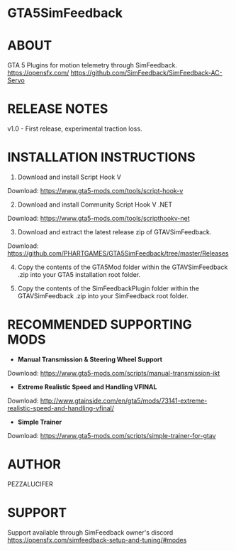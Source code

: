 # GTA5SimFeedback


ABOUT
=====
GTA 5 Plugins for motion telemetry through SimFeedback.
https://opensfx.com/
https://github.com/SimFeedback/SimFeedback-AC-Servo


RELEASE NOTES
=============
v1.0 - First release, experimental traction loss.

INSTALLATION INSTRUCTIONS 
=========================

1. Download and install Script Hook V

Download: https://www.gta5-mods.com/tools/script-hook-v

2. Download and install Community Script Hook V .NET

Download: https://www.gta5-mods.com/tools/scripthookv-net<br>

3. Download and extract the latest release zip of GTAVSimFeedback.

Download: https://github.com/PHARTGAMES/GTA5SimFeedback/tree/master/Releases

4. Copy the contents of the GTA5Mod folder within the GTAVSimFeedback .zip into your GTA5 installation root folder.

5. Copy the contents of the SimFeedbackPlugin folder within the GTAVSimFeedback .zip into your SimFeedback root folder.

RECOMMENDED SUPPORTING MODS
===========================

- <b>Manual Transmission & Steering Wheel Support</b>

Download: https://www.gta5-mods.com/scripts/manual-transmission-ikt

- <b>Extreme Realistic Speed and Handling VFINAL</b>

Download: http://www.gtainside.com/en/gta5/mods/73141-extreme-realistic-speed-and-handling-vfinal/

- <b>Simple Trainer</b>

Download: https://www.gta5-mods.com/scripts/simple-trainer-for-gtav

AUTHOR
======

PEZZALUCIFER


SUPPORT
=======

Support available through SimFeedback owner's discord
https://opensfx.com/simfeedback-setup-and-tuning/#modes
